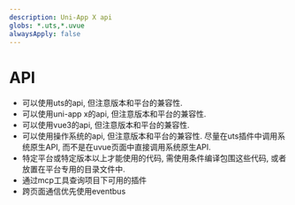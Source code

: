 ```yaml
---
description: Uni-App X api
globs: *.uts,*.uvue
alwaysApply: false
---
```

# API
- 可以使用uts的api, 但注意版本和平台的兼容性.
- 可以使用uni-app x的api, 但注意版本和平台的兼容性.
- 可以使用vue3的api, 但注意版本和平台的兼容性.
- 可以使用操作系统的api, 但注意版本和平台的兼容性. 尽量在uts插件中调用系统原生API, 而不是在uvue页面中直接调用系统原生API.
- 特定平台或特定版本以上才能使用的代码, 需使用条件编译包围这些代码, 或者放置在平台专用的目录文件中.
- 通过mcp工具查询项目下可用的插件
- 跨页面通信优先使用eventbus